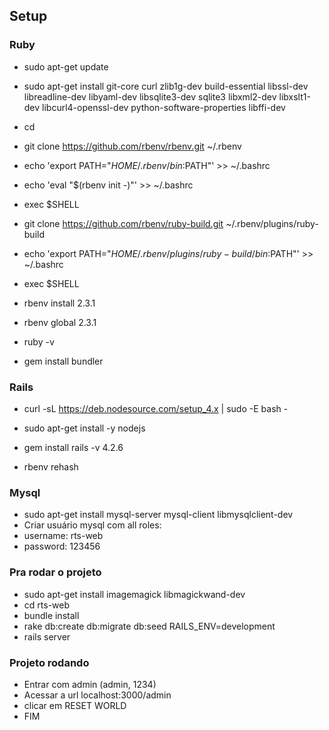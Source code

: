 ## Setup ##

### Ruby ###

* sudo apt-get update
* sudo apt-get install git-core curl zlib1g-dev build-essential libssl-dev libreadline-dev libyaml-dev libsqlite3-dev sqlite3 libxml2-dev libxslt1-dev libcurl4-openssl-dev python-software-properties libffi-dev

* cd
* git clone https://github.com/rbenv/rbenv.git ~/.rbenv
* echo 'export PATH="$HOME/.rbenv/bin:$PATH"' >> ~/.bashrc
* echo 'eval "$(rbenv init -)"' >> ~/.bashrc
* exec $SHELL

* git clone https://github.com/rbenv/ruby-build.git ~/.rbenv/plugins/ruby-build
* echo 'export PATH="$HOME/.rbenv/plugins/ruby-build/bin:$PATH"' >> ~/.bashrc
* exec $SHELL

* rbenv install 2.3.1
* rbenv global 2.3.1
* ruby -v

* gem install bundler

### Rails ###

* curl -sL https://deb.nodesource.com/setup_4.x | sudo -E bash -
* sudo apt-get install -y nodejs

* gem install rails -v 4.2.6
* rbenv rehash

### Mysql

* sudo apt-get install mysql-server mysql-client libmysqlclient-dev
* Criar usuário mysql com all roles:
* username: rts-web
* password: 123456

### Pra rodar o projeto ###

* sudo apt-get install imagemagick libmagickwand-dev
* cd rts-web
* bundle install
* rake db:create db:migrate db:seed RAILS_ENV=development
* rails server

### Projeto rodando ###

* Entrar com admin (admin, 1234)
* Acessar a url localhost:3000/admin
* clicar em RESET WORLD
* FIM